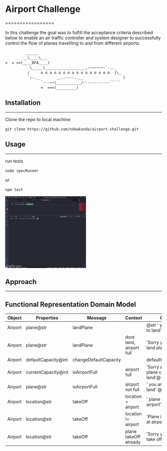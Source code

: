 # Airport Challenge
=================

In this challenge the goal was to fulfill the acceptance criteria described below to enable an air traffic controller and system designer to successfully control the flow of planes travellling to and from different airports. 

```
         ______
        __\____\___
=  = ==(____DFA____)
           \_____\__________________,-~~~~~~~`-.._
          /     o o o o o o o o o o o o o o o o  |\_
          `~-.__       __..----..__                  )
                `---~~\___________/------------`````
                =  ===(_________)

```

## Installation
-------
Clone the repo to local machine 
```
git clone https://github.com/ndowkunda/airport-challenge.git
```

## Usage
-------
run tests
```
node specRunner 
```
or 
```
npm test 
```
![Running tests in VS code terminal](./npm-test.gif)
## Approach
-------------------------------------------------
Functional Representation Domain Model 
---

| Object | Properties | Message | Context | Output 
|----------|-------------|-------------|-----------|----------
|Airport | plane@str| landPlane |  | @str ' you are free to land'
|Airport | plane@str| landPlane | dont land, airport full |  'Sorry you cannot land plane yet'@str
|Airport | defaultCapacity@int| changeDefaultCapacity |  | defaultCapacity@int
|Airport | currentCapacity@int| isAirportFull| airport full  | 'Sorry airport is full plane cannot land'@ str
|Airport | plane@str| isAirportFull | airport not full  | ' you are free to land' @str
|Airport | location@str| takeOff | location = airport |  ' plane still in airport'@str
|Airport | location@str| takeOff | location != airport |  'Plane is no longer at airport'@str
|Airport | location@str| takeOff | plane takeOff already | 'Sorry you cannot take off again'@ str
